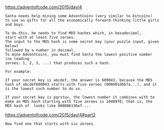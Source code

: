 https://adventofcode.com/2015/day/4

    Santa needs help mining some AdventCoins (very similar to bitcoins) 
    to use as gifts for all the economically forward-thinking little girls and boys.

    To do this, he needs to find MD5 hashes which, in hexadecimal, 
    start with at least five zeroes. 
    The input to the MD5 hash is some secret key (your puzzle input, given below) 
    followed by a number in decimal. 
    To mine AdventCoins, you must find Santa the lowest positive number (no leading
    zeroes: 1, 2, 3, ...) that produces such a hash.

    For example:

    If your secret key is abcdef, the answer is 609043, because the MD5 hash of abcdef609043 starts with five zeroes (000001dbbfa...), and it is the lowest such number to do so.

    If your secret key is pqrstuv, the lowest number it combines with to make an MD5 hash starting with five zeroes is 1048970; that is, the MD5 hash of  looks like 000006136ef....
    

https://adventofcode.com/2015/day/4#part2

    Now find one that starts with six zeroes.